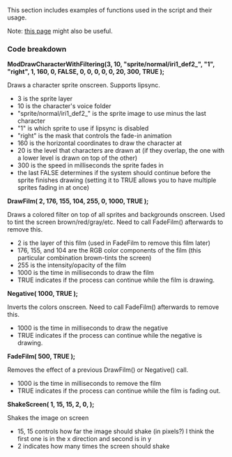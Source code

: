 This section includes examples of functions used in the script and their usage.

Note: [this page](https://github.com/07th-mod/higurashi-patch-compiler/wiki/Command-headers-for-game-scripts) might also be useful.

### Code breakdown

**ModDrawCharacterWithFiltering(3, 10, "sprite/normal/iri1_def2_", "1", "right", 1, 160, 0, FALSE, 0, 0, 0, 0, 0, 20, 300, TRUE );**

Draws a character sprite onscreen.  Supports lipsync.

* 3 is the sprite layer
* 10 is the character's voice folder
* "sprite/normal/iri1_def2_" is the sprite image to use minus the last character
* "1" is which sprite to use if lipsync is disabled
* "right" is the mask that controls the fade-in animation
* 160 is the horizontal coordinates to draw the character at
* 20 is the level that characters are drawn at (if they overlap, the one with a lower level is drawn on top of the other)
* 300 is the speed in milliseconds the sprite fades in
* the last FALSE determines if the system should continue before the sprite finishes drawing (setting it to TRUE allows you to have multiple sprites fading in at once)

**DrawFilm( 2, 176, 155, 104, 255, 0, 1000, TRUE );**

Draws a colored filter on top of all sprites and backgrounds onscreen.  Used to tint the screen brown/red/gray/etc.  Need to call FadeFilm() afterwards to remove this.

* 2 is the layer of this film (used in FadeFilm to remove this film later)
* 176, 155, and 104 are the RGB color components of the film (this particular combination brown-tints the screen)
* 255 is the intensity/opacity of the film
* 1000 is the time in milliseconds to draw the film
* TRUE indicates if the process can continue while the film is drawing.

**Negative( 1000, TRUE );**

Inverts the colors onscreen.  Need to call FadeFilm() afterwards to remove this.

* 1000 is the time in milliseconds to draw the negative
* TRUE indicates if the process can continue while the negative is drawing.

**FadeFilm( 500, TRUE );**

Removes the effect of a previous DrawFilm() or Negative() call.

* 1000 is the time in milliseconds to remove the film
* TRUE indicates if the process can continue while the film is fading out.

**ShakeScreen( 1, 15, 15, 2, 0, );**

Shakes the image on screen

* 15, 15 controls how far the image should shake (in pixels?) I think the first one is in the x direction and second is in y
* 2 indicates how many times the screen should shake
